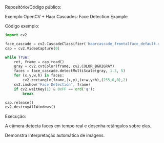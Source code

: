 Repositório/Código público:

Exemplo OpenCV + Haar Cascades: Face Detection Example

Código exemplo:

```python
import cv2

face_cascade = cv2.CascadeClassifier('haarcascade_frontalface_default.xml')
cap = cv2.VideoCapture(0)

while True:
    ret, frame = cap.read()
    gray = cv2.cvtColor(frame, cv2.COLOR_BGR2GRAY)
    faces = face_cascade.detectMultiScale(gray, 1.3, 5)
    for (x,y,w,h) in faces:
        cv2.rectangle(frame,(x,y),(x+w,y+h),(255,0,0),2)
    cv2.imshow('Face Detection', frame)
    if cv2.waitKey(1) & 0xFF == ord('q'):
        break

cap.release()
cv2.destroyAllWindows()
```

Execução:

A câmera detecta faces em tempo real e desenha retângulos sobre elas.

Demonstra interpretação automática de imagens.